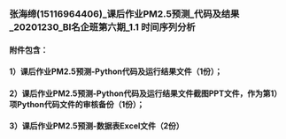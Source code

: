 ### 张海缔(15116964406)_课后作业PM2.5预测_代码及结果_20201230_BI名企班第六期_1.1 时间序列分析

#### 附件包含：
#### 1）课后作业PM2.5预测-Python代码及运行结果文件（1份）；
#### 2）课后作业PM2.5预测-Python代码及运行结果文件截图PPT文件，作为第1）项Python代码文件的审核备份（1份）；
#### 3）课后作业PM2.5预测-数据表Excel文件（2份）

